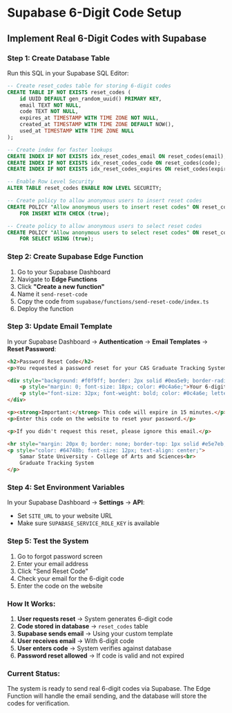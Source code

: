 # Supabase 6-Digit Code Setup

## Implement Real 6-Digit Codes with Supabase

### Step 1: Create Database Table

Run this SQL in your Supabase SQL Editor:

```sql
-- Create reset_codes table for storing 6-digit codes
CREATE TABLE IF NOT EXISTS reset_codes (
    id UUID DEFAULT gen_random_uuid() PRIMARY KEY,
    email TEXT NOT NULL,
    code TEXT NOT NULL,
    expires_at TIMESTAMP WITH TIME ZONE NOT NULL,
    created_at TIMESTAMP WITH TIME ZONE DEFAULT NOW(),
    used_at TIMESTAMP WITH TIME ZONE NULL
);

-- Create index for faster lookups
CREATE INDEX IF NOT EXISTS idx_reset_codes_email ON reset_codes(email);
CREATE INDEX IF NOT EXISTS idx_reset_codes_code ON reset_codes(code);
CREATE INDEX IF NOT EXISTS idx_reset_codes_expires ON reset_codes(expires_at);

-- Enable Row Level Security
ALTER TABLE reset_codes ENABLE ROW LEVEL SECURITY;

-- Create policy to allow anonymous users to insert reset codes
CREATE POLICY "Allow anonymous users to insert reset codes" ON reset_codes
    FOR INSERT WITH CHECK (true);

-- Create policy to allow anonymous users to select reset codes
CREATE POLICY "Allow anonymous users to select reset codes" ON reset_codes
    FOR SELECT USING (true);
```

### Step 2: Create Supabase Edge Function

1. Go to your Supabase Dashboard
2. Navigate to **Edge Functions**
3. Click **"Create a new function"**
4. Name it `send-reset-code`
5. Copy the code from `supabase/functions/send-reset-code/index.ts`
6. Deploy the function

### Step 3: Update Email Template

In your Supabase Dashboard → **Authentication** → **Email Templates** → **Reset Password**:

```html
<h2>Password Reset Code</h2>
<p>You requested a password reset for your CAS Graduate Tracking System account.</p>

<div style="background: #f0f9ff; border: 2px solid #0ea5e9; border-radius: 8px; padding: 20px; text-align: center; margin: 20px 0;">
    <p style="margin: 0; font-size: 18px; color: #0c4a6e;">Your 6-digit reset code is:</p>
    <p style="font-size: 32px; font-weight: bold; color: #0c4a6e; letter-spacing: 4px; margin: 10px 0;">{{ .Token }}</p>
</div>

<p><strong>Important:</strong> This code will expire in 15 minutes.</p>
<p>Enter this code on the website to reset your password.</p>

<p>If you didn't request this reset, please ignore this email.</p>

<hr style="margin: 20px 0; border: none; border-top: 1px solid #e5e7eb;">
<p style="color: #64748b; font-size: 12px; text-align: center;">
    Samar State University - College of Arts and Sciences<br>
    Graduate Tracking System
</p>
```

### Step 4: Set Environment Variables

In your Supabase Dashboard → **Settings** → **API**:

- Set `SITE_URL` to your website URL
- Make sure `SUPABASE_SERVICE_ROLE_KEY` is available

### Step 5: Test the System

1. Go to forgot password screen
2. Enter your email address
3. Click "Send Reset Code"
4. Check your email for the 6-digit code
5. Enter the code on the website

### How It Works:

1. **User requests reset** → System generates 6-digit code
2. **Code stored in database** → `reset_codes` table
3. **Supabase sends email** → Using your custom template
4. **User receives email** → With 6-digit code
5. **User enters code** → System verifies against database
6. **Password reset allowed** → If code is valid and not expired

### Current Status:
The system is ready to send real 6-digit codes via Supabase. The Edge Function will handle the email sending, and the database will store the codes for verification.








